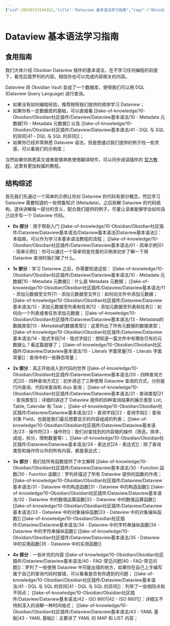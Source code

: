 ```yaml
---
{"uid":20230723144352,"title":"Dataview 基本语法学习指南","tags":["Obsidian","插件","数据库","分类","教程","查询"],"description":"Dataview 基本语法学习指南","author":"Huajin,PKMer","type":"basic","draft":false,"editable":false,"modified":20230810175825,"dg-publish":true,"permalink":"/lake-of-knowledge/10-obsidian/obsidian/dataview/dataview/dataview/","dgPassFrontmatter":true}
---
```



# Dataview 基本语法学习指南

## 食用指南

我们大体介绍 Obsidian Dataview 插件的基本语法，在不学习任何编程的前提下，看完后面罗列的内容。相信你也可以完成内容相关的内容。

Dataview 将 Obsidian Vault 变成了一个数据库，使得我们可以用 DQL (Dataview Query Language) 进行查询。

- 如果没有如何编程经验，推荐按照我们提供的顺序学习 Dataview；
- 如果你有一定数据库的基础，可以直接看 [[lake-of-knowledge/10-Obsidian/Obsidian社区插件/Dataview/Dataview基本语法/10 - Metadata 元数据\|10 - Metadata 元数据]] 以及 [[lake-of-knowledge/10-Obsidian/Obsidian社区插件/Dataview/Dataview基本语法/41 - DQL 与 SQL 的异同\|41 - DQL 与 SQL 的异同]]；
- 如果你已经非常熟悉 Dataview 语法，但是想通过我们提供的例子找一些灵感，可以看我们的示例库；

当然如果你熟悉英文或者能够熟练使用翻译软件，可以同步阅读插件的 [官方教程](https://blacksmithgu.github.io/obsidian-dataview/)，这里有更加权威的教程。

## 结构综述

首先我们先通过一个简单的示例让你对 Dataview 的代码有部分概念，然后学习 Dataview 需要知道的一些预备知识 (Metadata)，之后拆解 Dataview 的代码结构，逐块讲解每一部分的含义，配合我们提供的例子，尽量让读者能够学会如何自己动手写一个 Dataview 代码。

- **0x 部分**：用于帮助入门
[[lake-of-knowledge/10-Obsidian/Obsidian社区插件/Dataview/Dataview基本语法/Dataview基本语法\|Dataview基本语法]]：本指南，可以作为学习本基本语法教程的流程；
[[lake-of-knowledge/10-Obsidian/Obsidian社区插件/Dataview/Dataview基本语法/01 - 简单示例\|01 - 简单示例]]：你可以通过一个简单但是完善的示例来初步了解一下用 Dataview 查询时我们做了什么。

- **1x 部分**：学习 Dataview 之前，你需要知道这些：
[[lake-of-knowledge/10-Obsidian/Obsidian社区插件/Dataview/Dataview基本语法/10 - Metadata 元数据\|10 - Metadata 元数据]]：什么是 Metadata 元数据；
[[lake-of-knowledge/10-Obsidian/Obsidian社区插件/Dataview/Dataview基本语法/11 - 添加元数据至文件\|11 - 添加元数据至文件]]：如何向文件中添加元数据；
[[lake-of-knowledge/10-Obsidian/Obsidian社区插件/Dataview/Dataview基本语法/12 - 添加元数据至列表和任务\|12 - 添加元数据至列表和任务]]：如何向一个列表或者任务添加元数据；
[[lake-of-knowledge/10-Obsidian/Obsidian社区插件/Dataview/Dataview基本语法/13 - Metadata的数据类型\|13 - Metadata的数据类型]]：这里列出了所有元数据的数据类型；
[[lake-of-knowledge/10-Obsidian/Obsidian社区插件/Dataview/Dataview基本语法/14 - 隐式字段\|14 - 隐式字段]]：想知道一篇文件中有哪些已有的元数据么？看这篇就够了；
[[lake-of-knowledge/10-Obsidian/Obsidian社区插件/Dataview/Dataview基本语法/15 - Literals 字面常量\|15 - Literals 字面常量]]：查询中的一些静态常量；

- **2x 部分**：真正开始进入到代码的世界
[[lake-of-knowledge/10-Obsidian/Obsidian社区插件/Dataview/Dataview基本语法/20 - 四种查询方式\|20 - 四种查询方式]]：初步讲述了三种使用 Dataview 查询的方式，分别是行内查询、代码块查询和 dvjs 查询；
[[lake-of-knowledge/10-Obsidian/Obsidian社区插件/Dataview/Dataview基本语法/21 - 查询类型\|21 - 查询类型]]：详细的讲述了 Dataview 提供的四种查询结果的展示类型 List, Table, Calendar 和 Task；
[[lake-of-knowledge/10-Obsidian/Obsidian社区插件/Dataview/Dataview基本语法/22 - 查询字段\|22 - 查询字段]]：查询对象 Field，也就是我们最后想要显示的内容组成的列表；
[[lake-of-knowledge/10-Obsidian/Obsidian社区插件/Dataview/Dataview基本语法/23 - 操作符\|23 - 操作符]]：我们对查找到的内容做的操作（筛选，排序，成组，拆分，限制数量等）；
[[lake-of-knowledge/10-Obsidian/Obsidian社区插件/Dataview/Dataview基本语法/24 - 表达式\|24 - 表达式]]：除了查询类型和操作符以外的所有内容，都是表达式；

- **3x 部分**：我们给所有函数提供了中文解释
[[lake-of-knowledge/10-Obsidian/Obsidian社区插件/Dataview/Dataview基本语法/30 - Function 函数\|30 - Function 函数]]：罗列并描述了所有 Dataview 提供的函数的作用；
[[lake-of-knowledge/10-Obsidian/Obsidian社区插件/Dataview/Dataview基本语法/31 - Dataview 中的构造函数\|31 - Dataview 中的构造函数]]
[[lake-of-knowledge/10-Obsidian/Obsidian社区插件/Dataview/Dataview基本语法/32 - Dataview 中的数值运算函数\|32 - Dataview 中的数值运算函数]]
[[lake-of-knowledge/10-Obsidian/Obsidian社区插件/Dataview/Dataview基本语法/33 - Dataview 中的对象操纵函数\|33 - Dataview 中的对象操纵函数]]
[[lake-of-knowledge/10-Obsidian/Obsidian社区插件/Dataview/Dataview基本语法/34 - Dataview 中的字符串操纵函数\|34 - Dataview 中的字符串操纵函数]]
[[lake-of-knowledge/10-Obsidian/Obsidian社区插件/Dataview/Dataview基本语法/35 - Dataview 中的实用函数\|35 - Dataview 中的实用函数]]

- **4x 部分**：一些补充的内容
[[lake-of-knowledge/10-Obsidian/Obsidian社区插件/Dataview/Dataview基本语法/40 - FAQ-常见问题\|40 - FAQ-常见问题]]：罗列了一些使用 Dataview 中可能出错的地方，如果你在自己上手编写属于自己的查询代码时报错，可以看看是否有你遇到的问题；
[[lake-of-knowledge/10-Obsidian/Obsidian社区插件/Dataview/Dataview基本语法/41 - DQL 与 SQL 的异同\|41 - DQL 与 SQL 的异同]]：列举了一些相同点和不同点；
[[lake-of-knowledge/10-Obsidian/Obsidian社区插件/Dataview/Dataview基本语法/42 - ISO 8601\|42 - ISO 8601]]：详细又不特别深入的讲解一种时间格式；
[[lake-of-knowledge/10-Obsidian/Obsidian社区插件/Dataview/Dataview基本语法/43 - YAML 基础\|43 - YAML 基础]]：主要讲了 YAML 的 MAP 和 LIST 内容；